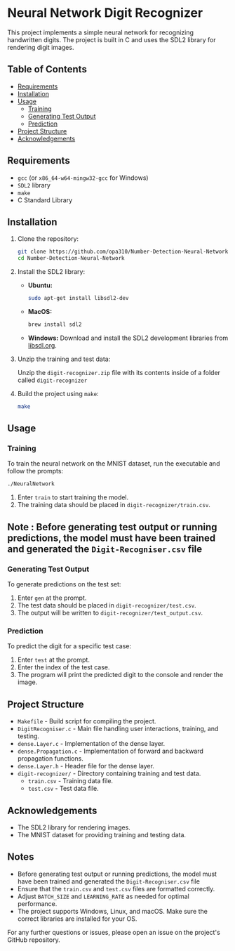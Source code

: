 # Neural Network Digit Recognizer

This project implements a simple neural network for recognizing handwritten digits. The project is built in C and uses the SDL2 library for rendering digit images.

## Table of Contents

- [Requirements](#requirements)
- [Installation](#installation)
- [Usage](#usage)
  - [Training](#training)
  - [Generating Test Output](#generating-test-output)
  - [Prediction](#prediction)
- [Project Structure](#project-structure)
- [Acknowledgements](#acknowledgements)

## Requirements

- `gcc` (or `x86_64-w64-mingw32-gcc` for Windows)
- `SDL2` library
- `make`
- C Standard Library

## Installation

1. Clone the repository:

    ```sh
    git clone https://github.com/opa310/Number-Detection-Neural-Network.git
    cd Number-Detection-Neural-Network
    ```

2. Install the SDL2 library:
    - **Ubuntu:**
      ```sh
      sudo apt-get install libsdl2-dev
      ```
    - **MacOS:**
      ```sh
      brew install sdl2
      ```
    - **Windows:**
      Download and install the SDL2 development libraries from [libsdl.org](https://libsdl.org).

3. Unzip the training and test data:
   
   Unzip the `digit-recognizer.zip` file with its contents inside of a folder called `digit-recognizer` 

6. Build the project using `make`:

    ```sh
    make
    ```

## Usage

### Training

To train the neural network on the MNIST dataset, run the executable and follow the prompts:

```sh
./NeuralNetwork
```

1. Enter `train` to start training the model.
2. The training data should be placed in `digit-recognizer/train.csv`.

## Note : Before generating test output or running predictions, the model must have been trained and generated the `Digit-Recogniser.csv` file

### Generating Test Output

To generate predictions on the test set:

1. Enter `gen` at the prompt.
2. The test data should be placed in `digit-recognizer/test.csv`.
3. The output will be written to `digit-recognizer/test_output.csv`.

### Prediction

To predict the digit for a specific test case:

1. Enter `test` at the prompt.
2. Enter the index of the test case.
3. The program will print the predicted digit to the console and render the image.

## Project Structure

- `Makefile` - Build script for compiling the project.
- `DigitRecogniser.c` - Main file handling user interactions, training, and testing.
- `dense.Layer.c` - Implementation of the dense layer.
- `dense.Propagation.c` - Implementation of forward and backward propagation functions.
- `dense.Layer.h` - Header file for the dense layer.
- `digit-recognizer/` - Directory containing training and test data.
  - `train.csv` - Training data file.
  - `test.csv` - Test data file.

## Acknowledgements

- The SDL2 library for rendering images.
- The MNIST dataset for providing training and testing data.


## Notes

- Before generating test output or running predictions, the model must have been trained and generated the `Digit-Recogniser.csv` file
- Ensure that the `train.csv` and `test.csv` files are formatted correctly.
- Adjust `BATCH_SIZE` and `LEARNING_RATE` as needed for optimal performance.
- The project supports Windows, Linux, and macOS. Make sure the correct libraries are installed for your OS.

For any further questions or issues, please open an issue on the project's GitHub repository.

